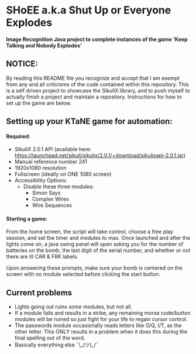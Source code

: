 # SHoEE a.k.a Shut Up or Everyone Explodes
#### Image Recognition Java project to complete instances of the game 'Keep Talking and Nobody Explodes'


## NOTICE: 
By reading this README file you recognize and accept that I am exempt from any and all criticisms of the code contained within this repository. This is a self driven project to showcase the SikuliX library, and to push myself to actually finish a project and maintain a repository. Instructions for how to set up the game are below.





## Setting up your KTaNE game for automation:

#### Required:
- SikuliX 2.0.1 API (available here: https://launchpad.net/sikuli/sikulix/2.0.1/+download/sikulixapi-2.0.1.jar)
- Manual reference number 241
- 1920x1080 resolution
- Fullscreen (ideally on ONE 1080 screen)
- Accessibility Options:
	- Disable these three modules:
		- Simon Says
		- Complex Wires
		- Wire Sequences
		
		
#### Starting a game:
From the home screen, the script will take control, choose a free play session, and set the timer and modules to max. 
Once launched and after the lights come on, a java swing panel will open asking you for the number of batteries on the bomb, the last digit of the serial number, and whether or not there are lit CAR & FRK labels.

Upon answering these prompts, make sure your bomb is centered on the screen with no module selected before clicking the start button.




## Current problems
- Lights going out ruins *some* modules, but not all. 
- If a module fails and results in a strike, any remaining morse code/button modules will be ruined so just fight for your life to regain cursor control.
- The passwords module occasionally reads letters like O/Q, I/T, as the other letter. This ONLY results in a problem when it does this during the final spelling out of the word.
- Basically everything else ¯\\\_(ツ)\_/¯
